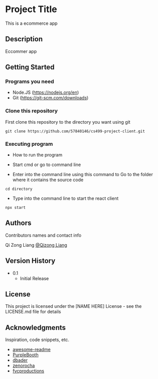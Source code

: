 # Project Title

This is a ecommerce app

## Description

Eccommer app

## Getting Started

### Programs you need

* Node.JS (https://nodejs.org/en)
* Git (https://git-scm.com/downloads)

### Clone this repository

First clone this repository to the directory you want using git
```
git clone https://github.com/57840146/cs499-project-client.git
```

### Executing program

* How to run the program

* Start cmd or go to command line

* Enter into the command line using this command to Go to the folder where it contains the source code
```
cd directory
```

* Type into the command line to start the react client

```
npx start
```

## Authors

Contributors names and contact info

Qi Zong Liang
[@Qizong Liang](https://github.com/qizongliang)

## Version History

* 0.1
    * Initial Release

## License

This project is licensed under the [NAME HERE] License - see the LICENSE.md file for details

## Acknowledgments

Inspiration, code snippets, etc.
* [awesome-readme](https://github.com/matiassingers/awesome-readme)
* [PurpleBooth](https://gist.github.com/PurpleBooth/109311bb0361f32d87a2)
* [dbader](https://github.com/dbader/readme-template)
* [zenorocha](https://gist.github.com/zenorocha/4526327)
* [fvcproductions](https://gist.github.com/fvcproductions/1bfc2d4aecb01a834b46)
